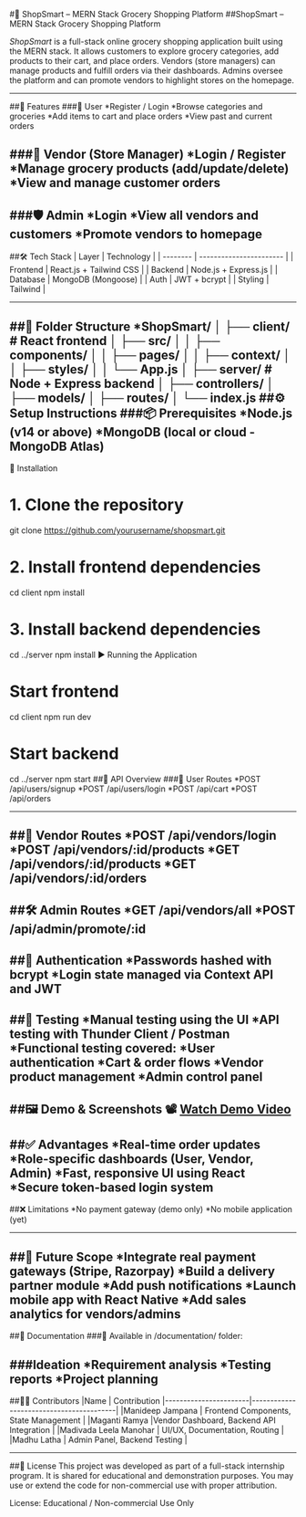 #🛒 ShopSmart – MERN Stack Grocery Shopping Platform
##ShopSmart – MERN Stack Grocery Shopping Platform

*ShopSmart* is a full-stack online grocery shopping application built using the MERN stack. It allows customers to explore grocery categories, add products to their cart, and place orders. Vendors (store managers) can manage products and fulfill orders via their dashboards. Admins oversee the platform and can promote vendors to highlight stores on the homepage.

----

##🚀 Features
###👤 User
*Register / Login
*Browse categories and groceries
*Add items to cart and place orders
*View past and current orders

###🏪 Vendor (Store Manager)
*Login / Register
*Manage grocery products (add/update/delete)
*View and manage customer orders
-----
###🛡️ Admin
*Login
*View all vendors and customers
*Promote vendors to homepage
----
##🛠️ Tech Stack
| Layer    | Technology              |
| -------- | ----------------------- |
| Frontend | React.js + Tailwind CSS |
| Backend  | Node.js + Express.js    |
| Database | MongoDB (Mongoose)      |
| Auth     | JWT + bcrypt            |
| Styling  | Tailwind                |

-----

##📁 Folder Structure
*ShopSmart/
│
├── client/          # React frontend
│   ├── src/
│   │   ├── components/
│   │   ├── pages/
│   │   ├── context/
│   │   ├── styles/
│   │   └── App.js
│
├── server/          # Node + Express backend
│   ├── controllers/
│   ├── models/
│   ├── routes/
│   └── index.js
##⚙️ Setup Instructions
###📦 Prerequisites
*Node.js (v14 or above)
*MongoDB (local or cloud - MongoDB Atlas)
----
🧩 Installation
# 1. Clone the repository
git clone https://github.com/yourusername/shopsmart.git

# 2. Install frontend dependencies
cd client
npm install

# 3. Install backend dependencies
cd ../server
npm install
▶️ Running the Application
# Start frontend
cd client
npm run dev

# Start backend
cd ../server
npm start
##🔌 API Overview
###🧑 User Routes
*POST /api/users/signup
*POST /api/users/login
*POST /api/cart
*POST /api/orders

------
##🏪 Vendor Routes
*POST /api/vendors/login
*POST /api/vendors/:id/products
*GET /api/vendors/:id/products
*GET /api/vendors/:id/orders
-----
##🛠 Admin Routes
*GET /api/vendors/all
*POST /api/admin/promote/:id
-----
##🔐 Authentication
*Passwords hashed with bcrypt
*Login state managed via Context API and JWT
-----
##🧪 Testing
*Manual testing using the UI
*API testing with Thunder Client / Postman
*Functional testing covered:
*User authentication
*Cart & order flows
*Vendor product management
*Admin control panel
----
##🖼 Demo & Screenshots
📽 [Watch Demo Video](https://drive.google.com/file/d/1LKEB09vJk6voA2a1TvIxTU8DISAIdr0c/view?usp=drivesdk)
----
##✅ Advantages
*Real-time order updates
*Role-specific dashboards (User, Vendor, Admin)
*Fast, responsive UI using React
*Secure token-based login system
----
##❌ Limitations
*No payment gateway (demo only)
*No mobile application (yet)

-----
##🌱 Future Scope
*Integrate real payment gateways (Stripe, Razorpay)
*Build a delivery partner module
*Add push notifications
*Launch mobile app with React Native
*Add sales analytics for vendors/admins
----
##📎 Documentation
###📂 Available in /documentation/ folder:

###Ideation
*Requirement analysis
*Testing reports
*Project planning
-----
##👨‍💻 Contributors
|Name                   |	Contribution
|-----------------------|-----------------------------------------|
|Manideep Jampana       |	Frontend Components, State Management   |
|Maganti Ramya	        |Vendor Dashboard, Backend API Integration |
|Madivada Leela Manohar |	UI/UX, Documentation, Routing           |
|Madhu Latha            |	Admin Panel, Backend Testing            |

----
##📂 License
This project was developed as part of a full-stack internship program. It is shared for educational and demonstration purposes. You may use or extend the code for non-commercial use with proper attribution.

License: Educational / Non-commercial Use Only
